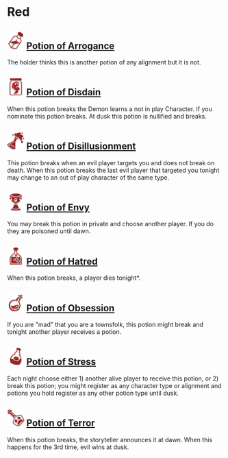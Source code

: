# Red

## ![](Potion%20of%20Arrogance/.image_big.png) [Potion of Arrogance](Potion%20of%20Arrogance)
The holder thinks this is another potion of any alignment but it is not.

## ![](Potion%20of%20Disdain/.image_big.png) [Potion of Disdain](Potion%20of%20Disdain)
When this potion breaks the Demon learns a not in play Character. If you nominate this potion breaks. At dusk this potion is nullified and breaks.

## ![](Potion%20of%20Disillusionment/.image_big.png) [Potion of Disillusionment](Potion%20of%20Disillusionment)
This potion breaks when an evil player targets you and does not break on death. When this potion breaks the last evil player that targeted you tonight may change to an out of play character of the same type.

## ![](Potion%20of%20Envy/.image_big.png) [Potion of Envy](Potion%20of%20Envy)
You may break this potion in private and choose another player. If you do they are poisoned until dawn.

## ![](Potion%20of%20Hatred/.image_big.png) [Potion of Hatred](Potion%20of%20Hatred)
When this potion breaks, a player dies tonight*.

## ![](Potion%20of%20Obsession/.image_big.png) [Potion of Obsession](Potion%20of%20Obsession)
If you are \"mad\" that you are a townsfolk, this potion might break and tonight another player receives a potion.

## ![](Potion%20of%20Stress/.image_big.png) [Potion of Stress](Potion%20of%20Stress)
Each night choose either 1) another alive player to receive this potion, or 2) break this potion; you might register as any character type or alignment and potions you hold register as any other potion type until dusk.

## ![](Potion%20of%20Terror/.image_big.png) [Potion of Terror](Potion%20of%20Terror)
When this potion breaks, the storyteller announces it at dawn. When this happens for the 3rd time, evil wins at dusk.

